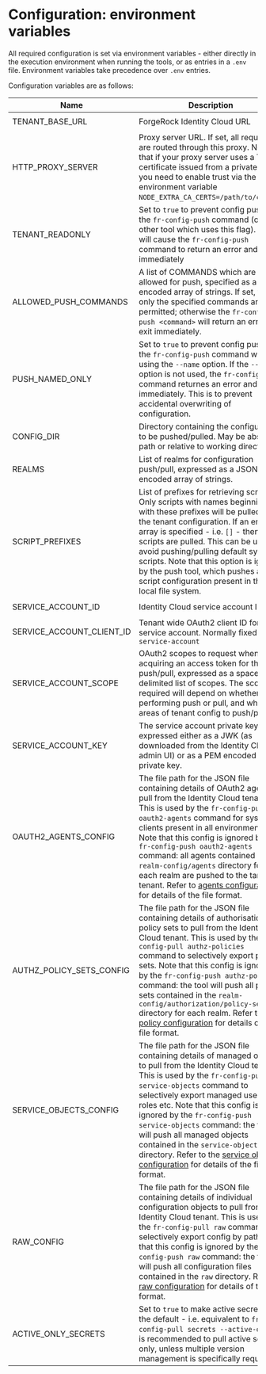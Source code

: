 # Configuration: environment variables

All required configuration is set via environment variables - either directly in the execution environment when running the tools, or as entries in a `.env` file. Environment variables take precedence over `.env` entries.

Configuration variables are as follows:

| Name                      | Description                                                                                                                                                                                                                                                                                                                                                                                                                                                                                                 | Example                                                                      |
| ------------------------- | ----------------------------------------------------------------------------------------------------------------------------------------------------------------------------------------------------------------------------------------------------------------------------------------------------------------------------------------------------------------------------------------------------------------------------------------------------------------------------------------------------------- | ---------------------------------------------------------------------------- |
| TENANT_BASE_URL           | ForgeRock Identity Cloud URL                                                                                                                                                                                                                                                                                                                                                                                                                                                                                | `https://openam-demo-euw1-dev.id.forgerock.io`                               |
| HTTP_PROXY_SERVER         | Proxy server URL. If set, all requests are routed through this proxy. Note that if your proxy server uses a TLS certificate issued from a private CA, you need to enable trust via the environment variable `NODE_EXTRA_CA_CERTS=/path/to/ca.pem`.                                                                                                                                                                                                                                                          | `https://proxy.local:8443`                                                   |
| TENANT_READONLY           | Set to `true` to prevent config push via the `fr-config-push` command (or any other tool which uses this flag). This will cause the `fr-config-push` command to return an error and exit immediately                                                                                                                                                                                                                                                                                                        | `false`                                                                      |
| ALLOWED_PUSH_COMMANDS     | A list of COMMANDS which are allowed for push, specified as a JSON encoded array of strings. If set, then only the specified commands are permitted; otherwise the `fr-config-push <command>` will return an error and exit immediately.                                                                                                                                                                                                                                                                    | `["endpoints","test"]`                                                       |
| PUSH_NAMED_ONLY           | Set to `true` to prevent config push via the `fr-config-push` command without using the `--name` option. If the `--name` option is not used, the `fr-config-push` command returnes an error and exits immediately. This is to prevent accidental overwriting of configuration.                                                                                                                                                                                                                              | `false`                                                                      |
| CONFIG_DIR                | Directory containing the configuration to be pushed/pulled. May be absolute path or relative to working directory                                                                                                                                                                                                                                                                                                                                                                                           | `identity-cloud-config`                                                      |
| REALMS                    | List of realms for configuration push/pull, expressed as a JSON encoded array of strings.                                                                                                                                                                                                                                                                                                                                                                                                                   | `["alpha","bravo"]`                                                          |
| SCRIPT_PREFIXES           | List of prefixes for retrieving scripts. Only scripts with names beginning with these prefixes will be pulled from the tenant configuration. If an empty array is specified - i.e. `[]` - then all scripts are pulled. This can be used to avoid pushing/pulling default system scripts. Note that this option is ignored by the push tool, which pushes all script configuration present in the local file system.                                                                                         | `["acme-corp-","widget-"]`                                                   |
| SERVICE_ACCOUNT_ID        | Identity Cloud service account ID                                                                                                                                                                                                                                                                                                                                                                                                                                                                           | `d9d3922b-0e77-4589-b86e-1a1446712fdf`                                       |
| SERVICE_ACCOUNT_CLIENT_ID | Tenant wide OAuth2 client ID for the service account. Normally fixed as `service-account`                                                                                                                                                                                                                                                                                                                                                                                                                   | `service-account`                                                            |
| SERVICE_ACCOUNT_SCOPE     | OAuth2 scopes to request when acquiring an access token for the push/pull, expressed as a space delimited list of scopes. The scopes required will depend on whether performing push or pull, and which areas of tenant config to push/pull                                                                                                                                                                                                                                                                 | `fr:idm:* fr:am:* fr:idc:esv:*`                                              |
| SERVICE_ACCOUNT_KEY       | The service account private key, expressed either as a JWK (as downloaded from the Identity Cloud admin UI) or as a PEM encoded private key.                                                                                                                                                                                                                                                                                                                                                                | Refer to `.env.sample` file for examples of JWK and PEM encoded private keys |
| OAUTH2_AGENTS_CONFIG      | The file path for the JSON file containing details of OAuth2 agents to pull from the Identity Cloud tenant. This is used by the `fr-config-pull oauth2-agents` command for system clients present in all environments. Note that this config is ignored by the `fr-config-push oauth2-agents` command: all agents contained in the `realm-config/agents` directory for each realm are pushed to the target tenant. Refer to [agents configuration](agents.md) for details of the file format.               | `pull-config/oauth2-agents.json`                                             |
| AUTHZ_POLICY_SETS_CONFIG  | The file path for the JSON file containing details of authorisation policy sets to pull from the Identity Cloud tenant. This is used by the `fr-config-pull authz-policies` command to selectively export policy sets. Note that this config is ignored by the `fr-config-push authz-policies` command: the tool will push all policy sets contained in the `realm-config/authorization/policy-sets` directory for each realm. Refer to [policy configuration](policies.md) for details of the file format. | `pull-config/authz-policies.json`                                            |
| SERVICE_OBJECTS_CONFIG    | The file path for the JSON file containing details of managed objects to pull from the Identity Cloud tenant. This is used by the `fr-config-pull service-objects` command to selectively export managed users, roles etc. Note that this config is ignored by the `fr-config-push service-objects` command: the tool will push all managed objects contained in the `service-objects` directory. Refer to the [service objects configuration](service-objects.md) for details of the file format.          | `pull-config/service-objects.json`                                           |
| RAW_CONFIG                | The file path for the JSON file containing details of individual configuration objects to pull from the Identity Cloud tenant. This is used by the `fr-config-pull raw` command to selectively export config by path. Note that this config is ignored by the `fr-config-push raw` command: the tool will push all configuration files contained in the `raw` directory. Refer to [raw configuration](raw.md) for details of the file format.                                                               | `pull-config/raw-config.json`                                                |
| ACTIVE_ONLY_SECRETS       | Set to `true` to make active secret pull the default - i.e. equivalent to `fr-config-pull secrets --active-only`. It is recommended to pull active secrets only, unless multiple version management is specifically required.                                                                                                                                                                                                                                                                               | `true`                                                                       |
